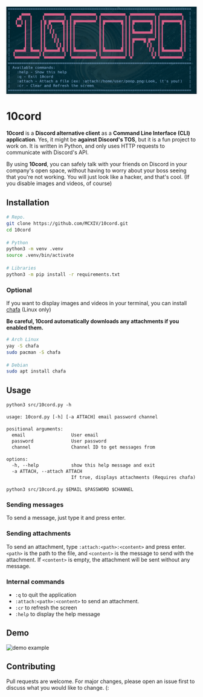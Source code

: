![Welcome to 10cord](docs/welcome.png "Welcome to 10cord")

# 10cord
**10cord** is a **Discord alternative client** as a **Command Line Interface (CLI) application**.
Yes, it might be **against Discord's TOS**, but it is a fun project to work on. It is written in Python, and only uses HTTP requests to communicate with Discord's API.

By using **10cord**, you can safely talk with your friends on Discord in your company's open space, without having to worry about your boss seeing that you're not working. You will just look like a hacker, and that's cool. (If you disable images and videos, of course)

## Installation
```bash
# Repo.
git clone https://github.com/MCXIV/10cord.git
cd 10cord

# Python
python3 -m venv .venv
source .venv/bin/activate

# Libraries
python3 -m pip install -r requirements.txt
```

### Optional
If you want to display images and videos in your terminal, you can install [chafa](https://github.com/hpjansson/chafa) (Linux only)

**Be careful, 10cord automatically downloads any attachments if you enabled them.**

```bash
# Arch Linux
yay -S chafa
sudo pacman -S chafa

# Debian
sudo apt install chafa
```

## Usage
```
python3 src/10cord.py -h

usage: 10cord.py [-h] [-a ATTACH] email password channel

positional arguments:
  email                 User email
  password              User password
  channel               Channel ID to get messages from

options:
  -h, --help            show this help message and exit
  -a ATTACH, --attach ATTACH
                        If true, displays attachments (Requires chafa)

python3 src/10cord.py $EMAIL $PASSWORD $CHANNEL
```

### Sending messages
To send a message, just type it and press enter.

### Sending attachments
To send an attachment, type `:attach:<path>:<content>` and press enter. `<path>` is the path to the file, and `<content>` is the message to send with the attachment. If `<content>` is empty, the attachment will be sent without any message.

### Internal commands
- `:q` to quit the application
- `:attach:<path>:<content>` to send an attachment.
- `:cr` to refresh the screen
- `:help` to display the help message

## Demo
![demo example](docs/demo.gif "Demo example")

## Contributing
Pull requests are welcome. For major changes, please open an issue first to discuss what you would like to change. (: